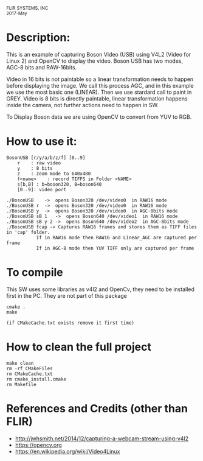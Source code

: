 <small>FLIR SYSTEMS, INC<br></small>
<small>2017-May</small>

# Description:

This is an example of capturing Boson Video (USB) using V4L2 (Video for Linux 2)
and OpenCV to display the video. Boson USB has two modes, AGC-8 bits and
RAW-16bits.

Video in 16 bits is not paintable so a linear transformation needs to happen
before displaying the image. We call this process AGC, and in this example we
use the most basic one (LINEAR). Then we use stardard call to paint in GREY.
Video is 8 bits is directly paintable, linear transformation happens inside the
 camera, not further actions need to happen in SW.

To Display Boson data we are using OpenCV to convert from YUV to RGB.

# How to use it:
```
BosonUSB [r/y/a/b/z/f] [0..9]
	r    : raw video
	y    : 8 bits
	z    : zoom mode to 640x480
	f<name>    : record TIFFS in Folder <NAME>
	s[b,B] : b=boson320, B=boson640   
	[0..9]: video port

./BosonUSB    ->  opens Boson320 /dev/video0  in RAW16 mode
./BosonUSB r  ->  opens Boson320 /dev/video0  in RAW16 mode
./BosonUSB y  ->  opens Boson320 /dev/video0  in AGC-8bits mode
./BosonUSB sB 1   ->  opens Boson640 /dev/video1  in RAW16 mode
./BosonUSB sB y 2 ->  opens Boson640 /dev/video2  in AGC-8bits mode
./BosonUSB fcap -> Captures RAW16 frames and stores them as TIFF files in 'cap' folder.
		   If in RAW16 mode then RAW16 and Linear_AGC are captured per frame
		   If in AGC-8 mode then YUV TIFF only are captured per frame
```

# To compile

This SW uses some libraries as v4l2 and OpenCv, they need to be installed first in the PC.
They are not part of this package
```
cmake .
make

(if CMakeCache.txt exists remove it first time)
```

# How to clean the full project
```
make clean
rm -rf CMakeFiles
rm CMakeCache.txt
rm cmake_install.cmake
rm Makefile
```

# References and Credits (other than FLIR)

- http://jwhsmith.net/2014/12/capturing-a-webcam-stream-using-v4l2
- https://opencv.org
- https://en.wikipedia.org/wiki/Video4Linux
